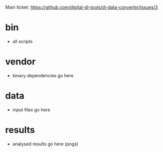 
Main ticket: https://github.com/digital-dj-tools/dj-data-converter/issues/3


# bin
  * all scripts 
  
# vendor
  * binary dependencies go here
  
# data
  * input files go here
  
# results
  * analysed results go here (pngs)
    
